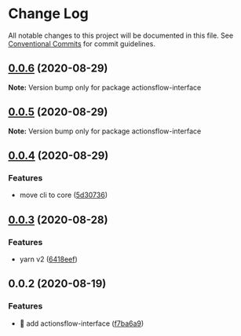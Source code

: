 # Change Log

All notable changes to this project will be documented in this file.
See [Conventional Commits](https://conventionalcommits.org) for commit guidelines.

## [0.0.6](https://github.com/actionsflow/actionsflow/compare/actionsflow-interface@0.0.5...actionsflow-interface@0.0.6) (2020-08-29)

**Note:** Version bump only for package actionsflow-interface

## [0.0.5](https://github.com/actionsflow/actionsflow/compare/actionsflow-interface@0.0.4...actionsflow-interface@0.0.5) (2020-08-29)

**Note:** Version bump only for package actionsflow-interface

## [0.0.4](https://github.com/actionsflow/actionsflow/compare/actionsflow-interface@0.0.3...actionsflow-interface@0.0.4) (2020-08-29)

### Features

- move cli to core ([5d30736](https://github.com/actionsflow/actionsflow/commit/5d30736e216605a3e1bd41fe18100bfaf1337d4d))

## [0.0.3](https://github.com/actionsflow/actionsflow/compare/actionsflow-interface@0.0.2...actionsflow-interface@0.0.3) (2020-08-28)

### Features

- yarn v2 ([6418eef](https://github.com/actionsflow/actionsflow/commit/6418eef07f9cfaa21c17555409fb621de7f5cd2c))

## 0.0.2 (2020-08-19)

### Features

- 🎸 add actionsflow-interface ([f7ba6a9](https://github.com/actionsflow/actionsflow/commit/f7ba6a91c8083f3379c70735975020386d1dc86a))
